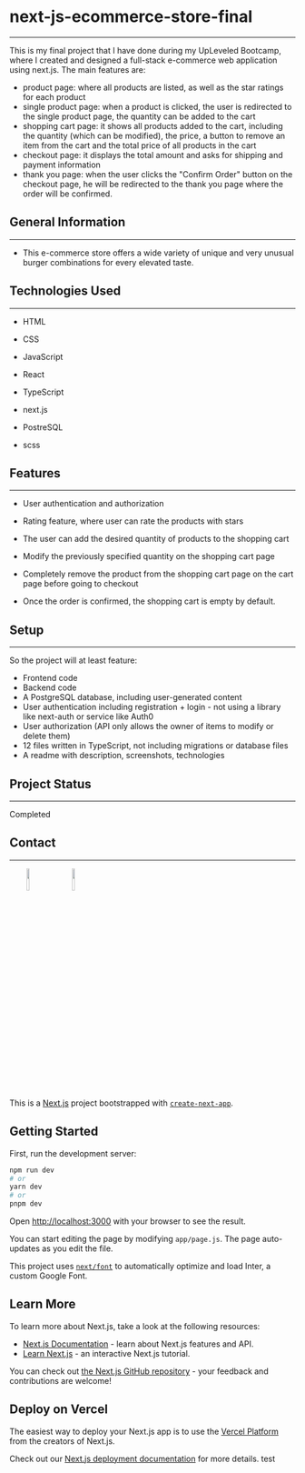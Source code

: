 <h1>next-js-ecommerce-store-final</h1>
<hr><p>This is my final project that I have done during my UpLeveled Bootcamp, where I created and designed a full-stack e-commerce web application using next.js. The main features are:</p>
<ul>
<li>product page: where all products are listed, as well as the star ratings for each product</li>
<li>single product page: when a product is clicked, the user is redirected to the single product page, the quantity can be added to the cart</li>
<li>shopping cart page: it shows all products added to the cart, including the quantity (which can be modified), the price, a button to remove an item from the cart and the total price of all products in the cart</li>
<li>checkout page: it displays the total amount and asks for shipping and payment information</li>
<li>thank you page: when the user clicks the "Confirm Order" button on the checkout page, he will be redirected to the thank you page where the order will be confirmed.</li>
</ul><h2>General Information</h2>
<hr><ul>
<li>This e-commerce store offers a wide variety of unique and very unusual burger combinations for every elevated taste.</li>
</ul><h2>Technologies Used</h2>
<hr><ul>
<li>HTML</li>
</ul><ul>
<li>CSS</li>
</ul><ul>
<li>JavaScript</li>
</ul><ul>
<li>React</li>
</ul><ul>
<li>TypeScript</li>
</ul><ul>
<li>next.js</li>
</ul><ul>
<li>PostreSQL</li>
</ul><ul>
<li>scss</li>
</ul><h2>Features</h2>
<hr><ul>
<li>User authentication and authorization</li>
</ul><ul>
<li>Rating feature, where user can rate the products with stars</li>
</ul><ul>
<li>The user can add the desired quantity of products to the shopping cart</li>
</ul><ul>
<li>Modify the previously specified quantity on the shopping cart page</li>
</ul><ul>
<li>Completely remove the product from the shopping cart page on the cart page before going to checkout</li>
</ul><ul>
<li>Once the order is confirmed, the shopping cart is empty by default.</li>
</ul><h2>Setup</h2>
<hr><p>So the project will at least feature:</p>
<ul>
<li>Frontend code</li>
<li>Backend code</li>
<li>A PostgreSQL database, including user-generated content</li>
<li>User authentication including registration + login - not using a library like next-auth or service like Auth0</li>
<li>User authorization (API only allows the owner of items to modify or delete them)</li>
<li>12 files written in TypeScript, not including migrations or database files</li>
<li>A readme with description, screenshots, technologies</li>
</ul><h2>Project Status</h2>
<hr><p>Completed</p><h2>Contact</h2>
<hr><p><span style="margin-right: 30px;"></span><a href="https://www.linkedin.com/in/majakrmar/"><img target="_blank" src="https://cdn.jsdelivr.net/gh/devicons/devicon/icons/linkedin/linkedin-original.svg" style="width: 10%;"></a><span style="margin-right: 30px;"></span><a href="https://github.com/majak76"><img target="_blank" src="https://cdn.jsdelivr.net/gh/devicons/devicon/icons/github/github-original.svg" style="width: 10%;"></a></p>

This is a [Next.js](https://nextjs.org/) project bootstrapped with [`create-next-app`](https://github.com/vercel/next.js/tree/canary/packages/create-next-app).

## Getting Started

First, run the development server:

```bash
npm run dev
# or
yarn dev
# or
pnpm dev
```

Open [http://localhost:3000](http://localhost:3000) with your browser to see the result.

You can start editing the page by modifying `app/page.js`. The page auto-updates as you edit the file.

This project uses [`next/font`](https://nextjs.org/docs/basic-features/font-optimization) to automatically optimize and load Inter, a custom Google Font.

## Learn More

To learn more about Next.js, take a look at the following resources:

- [Next.js Documentation](https://nextjs.org/docs) - learn about Next.js features and API.
- [Learn Next.js](https://nextjs.org/learn) - an interactive Next.js tutorial.

You can check out [the Next.js GitHub repository](https://github.com/vercel/next.js/) - your feedback and contributions are welcome!

## Deploy on Vercel

The easiest way to deploy your Next.js app is to use the [Vercel Platform](https://vercel.com/new?utm_medium=default-template&filter=next.js&utm_source=create-next-app&utm_campaign=create-next-app-readme) from the creators of Next.js.

Check out our [Next.js deployment documentation](https://nextjs.org/docs/deployment) for more details.
test
